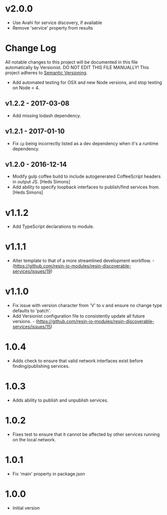 # v2.0.0

* Use Avahi for service discovery, if available
* Remove 'service' property from results

# Change Log

All notable changes to this project will be documented in this file
automatically by Versionist. DO NOT EDIT THIS FILE MANUALLY!
This project adheres to [Semantic Versioning](http://semver.org/).

* Add automated testing for OSX and new Node versions, and stop testing on Node < 4.

## v1.2.2 - 2017-03-08

* Add missing lodash dependency.

## v1.2.1 - 2017-01-10

* Fix `ip` being incorrectly listed as a dev dependency when it's a runtime dependency.

## v1.2.0 - 2016-12-14

* Modify gulp coffee build to include autogenerated CoffeeScript headers in output JS. [Heds Simons]
* Add ability to specify loopback interfaces to publish/find services from. [Heds Simons]

# v1.1.2

* Add TypeScript declarations to module.

# v1.1.1

* Alter template to that of a more streamlined development workflow. - (https://github.com/resin-io-modules/resin-discoverable-services/issues/19)

# v1.1.0

* Fix issue with version character from 'V' to v and ensure no change type defaults to 'patch'.
* Add Versionist configuration file to consistently update all future versions. - (https://github.com/resin-io-modules/resin-discoverable-services/issues/15)

# 1.0.4

* Adds check to ensure that valid network interfaces exist before finding/publishing services.

# 1.0.3

* Adds ability to publish and unpublish services.

# 1.0.2

* Fixes test to ensure that it cannot be affected by other services running on the local network.

# 1.0.1

* Fix 'main' property in package.json

# 1.0.0

* Initial version
